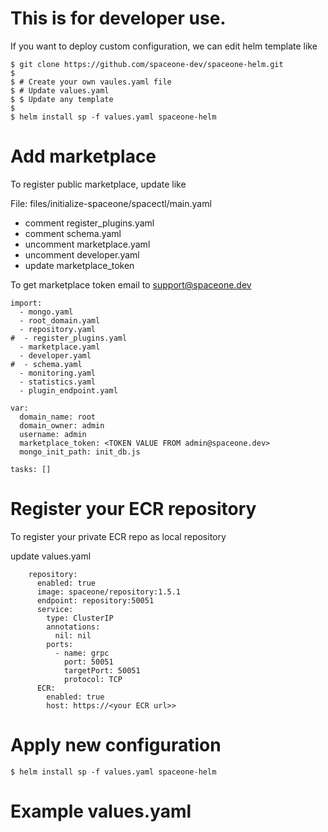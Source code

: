 # This is for developer use.

If you want to deploy custom configuration, we can edit helm template like

```
$ git clone https://github.com/spaceone-dev/spaceone-helm.git
$ 
$ # Create your own vaules.yaml file
$ # Update values.yaml
$ $ Update any template
$
$ helm install sp -f values.yaml spaceone-helm
```

# Add marketplace

To register public marketplace, update like

File: files/initialize-spaceone/spacectl/main.yaml

* comment register_plugins.yaml
* comment schema.yaml
* uncomment marketplace.yaml
* uncomment developer.yaml
* update marketplace_token

To get marketplace token email to support@spaceone.dev

```
import:
  - mongo.yaml
  - root_domain.yaml
  - repository.yaml
#  - register_plugins.yaml
  - marketplace.yaml
  - developer.yaml
#  - schema.yaml
  - monitoring.yaml
  - statistics.yaml
  - plugin_endpoint.yaml

var:
  domain_name: root
  domain_owner: admin
  username: admin
  marketplace_token: <TOKEN VALUE FROM admin@spaceone.dev>
  mongo_init_path: init_db.js

tasks: []
```

# Register your ECR repository

To register your private ECR repo as local repository

update values.yaml

```
    repository:
      enabled: true
      image: spaceone/repository:1.5.1
      endpoint: repository:50051
      service:
        type: ClusterIP
        annotations:
          nil: nil
        ports:
          - name: grpc
            port: 50051
            targetPort: 50051
            protocol: TCP
      ECR:
        enabled: true
        host: https://<your ECR url>>
```

# Apply new configuration

```
$ helm install sp -f values.yaml spaceone-helm
```

# Example values.yaml

```

